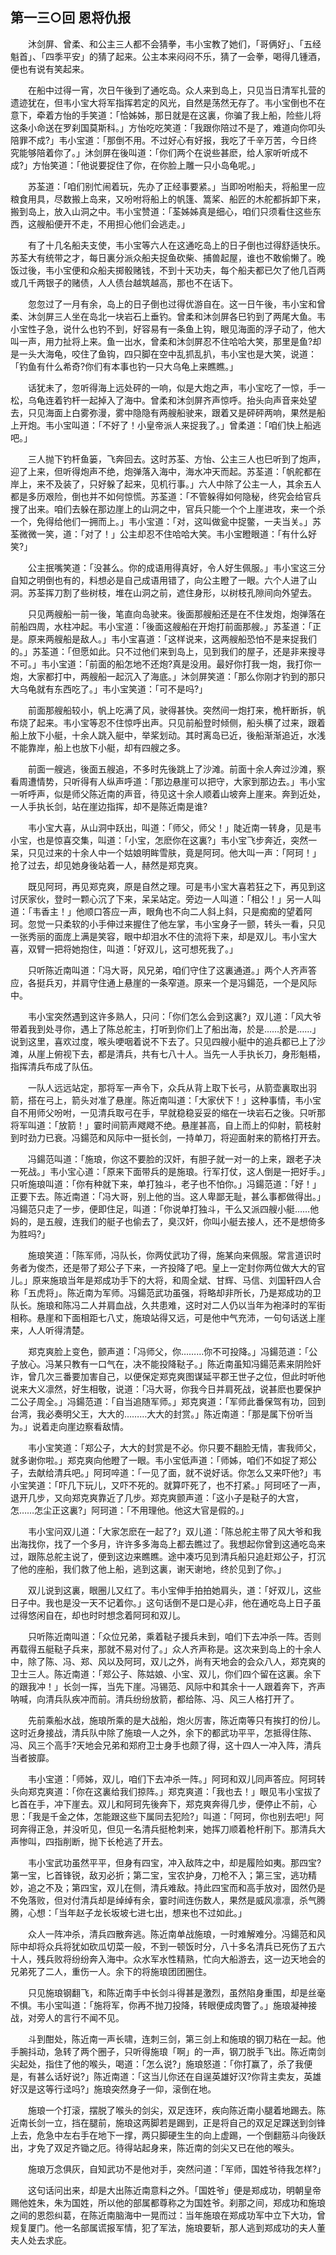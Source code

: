 ## 第一三○回 恩将仇报

　　沐剑屏、曾柔、和公主三人都不会猜拳，韦小宝教了她们，「哥俩好」、「五经魁首」、「四季平安」的猜了起来。公主本来闷闷不乐，猜了一会拳，喝得几锺酒，便也有说有笑起来。

　　在船中过得一宵，次日午後到了通吃岛。众人来到岛上，只见当日清军扎营的遗迹犹在，但韦小宝大将军指挥若定的风光，自然是荡然无存了。韦小宝倒也不在意下，牵着方怡的手笑道：「恰姊姊，那日就是在这裏，你骗了我上船，险些儿将这条小命送在罗刹国莫斯科。」方怡吃吃笑道：「我跟你陪过不是了，难道向你叩头陪罪不成?」韦小宝道：「那倒不用。不过好心有好报，我吃了千辛万苦，今日终究能够陪着你了。」沐剑屏在後叫道：「你们两个在说些甚麽，给人家听听成不成?」方怡笑道：「他说要捉住了你，在你脸上雕一只小岛龟呢。」

　　苏荃道：「咱们别忙闹着玩，先办了正经事要紧。」当即吩咐船夫，将船里一应粮食用具，尽数搬上岛来，又吩咐将船上的帆篷、篙桨、船匠的木舵都拆卸下来，搬到岛上，放入山洞之中。韦小宝赞道：「荃姊姊真是细心，咱们只须看住这些东西，这艘船便开不走，不用担心他们会逃走。」

　　有了十几名船夫支使，韦小宝等六人在这通吃岛上的日子倒也过得舒适快乐。苏荃大有统带之才，每日裏分派众船夫捉鱼砍柴、捕兽起屋，谁也不敢偷懒了。晚饭过後，韦小宝便和众船夫掷骰赌钱，不到十天功夫，每个船夫都已欠了他几百两或几千两银子的赌债，人人债台越筑越高，那也不在话下。

　　忽忽过了一月有余，岛上的日子倒也过得优游自在。这一日午後，韦小宝和曾柔、沐剑屏三人坐在岛北一块岩石上垂钓。曾柔和沐剑屏各巳钓到了两尾大鱼。韦小宝性子急，说什么也钓不到，好容易有一条鱼上钩，眼见海面的浮子动了，他大叫一声，用力扯将上来。鱼一出水，曾柔和沐剑屏忍不住哈哈大笑，那里是鱼?却是一头大海龟，咬住了鱼钩，四只脚在空中乱抓乱扒，韦小宝也是大笑，说道：「钓鱼有什么希奇?你们有本事也钓一只大乌龟上来瞧瞧。」

　　话犹未了，忽听得海上远处砰的一响，似是大炮之声，韦小宝吃了一惊，手一松，乌龟连着钓杆一起掉入了海中。曾柔和沐剑屏齐声惊呼。抬头向声音来处望去，只见海面上白雾弥漫，雾中隐隐有两艘船驶来，跟着又是砰砰两响，果然是船上开炮。韦小宝叫道：「不好了！小皇帝派人来捉我了。」曾柔道：「咱们快上船逃吧。」

　　三人抛下钓杆鱼篓，飞奔回去。这时苏荃、方怡、公主三人也巳听到了炮声，迎了上来，但听得炮声不绝，炮弹落入海中，海水冲天而起。苏荃道：「帆舵都在岸上，来不及装了，只好躲了起来，见机行事。」六人中除了公主一人，其余五人都是多历艰险，倒也并不如何惊慌。苏荃道：「不管躲得如何隐秘，终究会给官兵搜了出来。咱们去躲在那边崖上的山洞之中，官兵只能一个个上崖进攻，来一个杀一个，免得给他们一拥而上。」韦小宝道：「对，这叫做瓮中捉鳖，一夫当关。」苏荃微微一笑，道：「对了！」公主却忍不住哈哈大笑。韦小宝瞪眼道：「有什么好笑?」

　　公主抿嘴笑道：「没甚么。你的成语用得真好，令人好生佩服。」韦小宝这三分自知之明倒也有的，料想必是自己成语用错了，向公主瞪了一眼。六个人进了山洞。苏荃挥刀割了些树枝，堆在山洞之前，遮住身形，以树枝孔隙间向外望去。

　　只见两艘船一前一後，笔直向岛驶来。後面那艘船还是在不住发炮，炮弹落在前船四周，水柱冲起。韦小宝道：「後面这艘船在开炮打前面那艘。」苏荃道：「正是。原来两艘船是敌人。」韦小宝喜道：「这样说来，这两艘船恐怕不是来捉我们的。」苏荃道：「但愿如此。只不过他们来到岛上，见到我们的屋子，还是非来搜寻不可。」韦小宝道：「前面的船怎地不还炮?真是没用。最好你打我一炮，我打你一炮，大家都打中，两艘船一起沉入了海底。」沐剑屏笑道：「那么你刚才钓到的那只大乌龟就有东西吃了。」韦小宝笑道：「可不是吗?」

　　前面那艘船较小，帆上吃满了风，驶得甚快。突然间一炮打来，桅杆断拆，帆布烧了起来。韦小宝等忍不住惊呼出声。只见前船登时倾侧，船头横了过来，跟着船上放下小艇，十余人跳入艇中，举桨划动。其时离岛已近，後船渐渐追近，水浅不能靠岸，船上也放下小艇，却有四艘之多。

　　前面一艘逃，後面五艘追，不多时先後跳上了沙滩。前面十余人奔过沙滩，察看周遭情势，只听得有人纵声呼道：「那边悬崖可以把守，大家到那边去。」韦小宝一听呼声，似是师父陈近南的声音，待见这十余人顺着山坡奔上崖来。奔到近处，一人手执长剑，站在崖边指挥，却不是陈近南是谁?

　　韦小宝大喜，从山洞中跃出，叫道：「师父，师父！」陡近南一转身，见是韦小宝，也是惊喜交集，叫道：「小宝，怎麽你在这裏?」韦小宝飞步奔近，突然一呆，只见过来的十余人中一个姑娘明眸雪肤，竟是阿珂。他大叫一声：「阿珂！」抢了过去，却见她身後站着一人，赫然是郑克爽。

　　既见阿珂，再见郑克爽，原是自然之理。可是韦小宝大喜若狂之下，再见到这讨厌家伙，登时一颗心沉了下来，呆呆站定。旁边一人叫道：「相公！」另一人叫道：「韦香主！」他顺口答应一声，眼角也不向二人斜上斜，只是痴痴的望着阿珂。忽觉一只柔软的小手伸过来握住了他左掌，韦小宝身子一颤，转头一看，只见一张秀丽的面庞上满是笑容，眼中却泪水不住的流将下来，却是双儿。韦小宝大喜，双臂一把将她抱住，叫道：「好双儿，这可想死我了。」

　　只听陈近南叫道：「冯大哥，风兄弟，咱们守住了这裏通道。」两个人齐声答应，各挺兵刃，并肩守住通上悬崖的一条窄道。原来一个是冯鍚范，一个是风际中。

　　韦小宝突然遇到这许多熟人，只问：「你们怎么会到这裏?」双儿道：「风大爷带着我到处寻你，遇上了陈总舵主，打听到你们上了船出海，於是……於是……」说到这里，喜欢过度，喉头哽咽着说不下去了。只见四艘小艇中的追兵都已上了沙滩，从崖上俯视下去，都是清兵，共有七八十人。当先一人手执长刀，身形魁梧，指挥清兵布成了队伍。

　　一队人远远站定，那将军一声令下，众兵从背上取下长弓，从箭壶裏取出羽箭，搭在弓上，箭头对准了悬崖。陈近南叫道：「大家伏下！」这种事情，韦小宝自不用师父吩咐，一见清兵取弓在手，早就稳稳妥妥的缩在一块岩石之後。只听那将军叫道：「放箭！」霎时间箭声飕飕不绝。悬崖甚高，自上而上的仰射，箭枝射到时劲力已衰。冯鍚范和风际中一挺长剑，一持单刀，将迎面射来的箭格打开去。

　　冯鍚范叫道：「施琅，你这不要脸的汉奸，有胆子就一对一的上来，跟老子决一死战。」韦小宝心道：「原来下面带兵的是施琅。行军打仗，这人倒是一把好手。」只听施琅叫道：「你有种就下来，单打独斗，老子也不怕你。」冯鍚范道：「好！」正要下去。陈近南道：「冯大哥，别上他的当。这人卑鄙无耻，甚么事都做得出。」冯鍚范只走了一步，便即住足，叫道：「你说单打独斗，干么又派四艘小艇……他妈的，是五艘，连我们的艇子也偷去了，臭汉奸，你叫小艇去接人，还不是想倚多为胜吗?」

　　施琅笑道：「陈军师，冯队长，你两仗武功了得，施某向来佩服。常言道识时务者为俊杰，还是带了郑公子下来，一齐投降了吧。皇上一定封你两位做大大的官儿。」原来施琅当年是郑成功手下的大将，和周全斌、甘辉、马信、刘国轩四人合称「五虎将」。陈近南为军师。冯鍚范武功虽强，将略却非所长，乃是郑成功的卫队长。施琅和陈冯二人并肩血战，久共患难，这时对二人仍以当年为袍泽时的军街相称。悬崖和下面相距七八丈，施琅站得又远，可是他中气充沛，一句句话送上崖来，人人听得清楚。

　　郑克爽脸上变色，颤声道：「冯师父，你………你不可投降。」冯鍚范道：「公子放心。冯某只教有一口气在，决不能投降鞑子。」陈近南虽知冯鍚范素来阴险奸诈，曾几次三番要加害自己，以便保定郑克爽图谋延平郡王世子之位，但此时听他说来大义凛然，好生相敬，说道：「冯大哥，你我今日并肩死战，说甚麽也要保护二公子周全。」冯鍚范道：「自当追随军师。」郑克爽道：「军师此番保驾有功，回到台湾，我必奏明父王，大大的………大大的封赏。」陈近南道：「那是属下份听当为。」说着走向崖边察看敌情。

　　韦小宝笑道：「郑公子，大大的封赏是不必。你只要不翻脸无情，害我师父，就多谢你啦。」郑克爽向他瞪了一眼。韦小宝低声道：「师姊，咱们不如捉了郑公子，去献给清兵吧。」阿珂啐道：「一见了面，就不说好话。你怎么又来吓他?」韦小宝笑道：「吓几下玩儿，又吓不死的。就算吓死了，也不打紧。」阿珂呸了一声，退开几步，又向郑克爽靠近了几步。郑克爽颤声道：「这小子是鞑子的大宫，怎……怎尘正这裏?」阿珂道：「不用理他。他这大官是假的。」

　　韦小宝问双儿道：「大家怎麽在一起了?」双儿道：「陈总舵主带了风大爷和我出海找你，找了一个多月，许许多多海岛上都去瞧过了。我想起你曾到这通吃岛来过，跟陈总舵主说了，便到这边来瞧瞧。途中凑巧见到清兵船只追赶郑公子，打沉了他的座船，我们救了他上船，逃到这裏，谢天谢地，终於见到了你。」

　　双儿说到这裏，眼圈儿又红了。韦小宝伸手拍拍她肩头，道：「好双儿，这些日子中。我也是没一天不记着你。」这句话倒不是口是心非，他在通吃岛上日子虽过得悠闲自在，却也时时想念着阿珂和双儿。

　　只听陈近南叫道：「众位兄弟，乘着鞑子援兵未到，咱们下去冲杀一阵。否则再载得五艇鞑子兵来，那就不易对付了。」众人齐声称是。这次来到岛上的十余人中，除了陈、冯、郑、风以及阿珂，双儿之外，尚有天地会的会众八人，郑克爽的卫士三人。陈近南道：「郑公子、陈姑娘、小宝、双儿，你们四个留在这裏。余下的跟我冲！」长剑一挥，当先下崖。冯锡范、风际中和其余十一人跟着奔下，齐声呐喊，向清兵队疾冲而前。清兵纷纷放箭，都给陈、冯、风三人格打开了。

　　先前乘船水战，施琅所乘的是大战船，炮火厉害，陈近南等只有挨打的份儿。这时近身接战，清兵队中除了施琅一人之外，余下的都武功平平，怎抵得住陈、冯、风三个高手?天地会兄弟和郑府卫士身手也颇了得，这十四人一冲入阵，清兵当者披靡。

　　韦小宝道：「师姊，双儿，咱们下去冲杀一阵。」阿珂和双儿同声答应。阿珂转头向郑克爽道：「你在这裏给我们掠阵。」郑克爽道：「我也去！」眼见韦小宝拔了匕首在手，冲下崖去。双儿和阿珂先後奔下，郑克爽奔得几步，便停止不前，心思：「我是千金之体，怎能跟这些下属同去犯险?」叫道：「阿珂，你也别去吧!」阿珂奔得正急，并没听见，但见一名清兵挺枪刺来，她挥刀顺着枪杆削下。那清兵大声惨叫，四指削断，抛下长枪逃了开去。

　　韦小宝武功虽然平平，但身有四宝，冲入敌阵之中，却是履险如夷。那四宝?第一宝，匕首锋锐，敌刃必折；第二宝，宝农护身，刀枪不入；第三宝，逃功精妙，追之不及；第四宝，双儿在侧，清兵难敌。持此四宝而和高手放对，固然仍是不免落败，但对付清兵却是绰绰有余，霎时间连伤数人，果然是威风凛凛，杀气腾腾，心想：「当年赵子龙长坂坡七进七出，想来也不过如此。」

　　众人一阵冲杀，清兵四散奔逃。陈近南单战施琅，一时难解难分。冯鍚范和风际中却将众兵将犹如砍瓜切菜一般，不到一顿饭时分，八十多名清兵已死伤了五六十人，残兵败将纷纷奔入海中。众水军水性精熟，忙向大船游去，这一边天地会的兄弟死了二人，重伤一人。余下的将施琅团团圈住。

　　只见施琅钢翻飞，和陈近南手中长剑斗得甚是激烈，虽然陷身重围，却是丝毫不惧。韦小宝叫道：「施将军，你再不抛刀投降，转眼便成肉瞥了。」施琅凝神接战，对旁人的言行不闻不见。

　　斗到酣处，陈近南一声长啸，连刺三剑，第三剑上和施琅的钢刀粘在一起。他手腕抖动，急转了两个圈子，只听得施琅「啊」的一声，钢刀脱手飞出。陈近南剑尖起处，指住了他的喉头，喝道：「怎么说?」施琅怒道：「你打赢了，杀了我便是，有甚么话好说?」陈近南道：「这当儿你还在自逞英雄好汉?你背主卖友，英雄好汉是这等行迳吗?」施琅突然身子一仰，滚倒在地。

　　施琅一个打滚，摆脱了喉头的剑尖，双足连环，疾向陈近南小腿着地踢去。陈近南长剑一立，挡在腿前，施琅这两脚若是踢到，正是将自己的双足足踝送到剑锋上去，危急中左右手在地下一撑，两只脚硬生生的向上虚踢，一个倒翻筋斗向後跃出，才免了双足齐锄之厄。待得站起身来，陈近南的剑尖又已在他的喉头。

　　施琅万念俱灰，自知武功不是他对手，突然问道：「军师，国姓爷待我怎样?」

　　这句话问出来，却是大出陈近南意料之外。「国姓爷」便是郑成功，明朝皇帝赐他姓朱，朱为国姓，所以他的部属都尊称之为国姓爷。刹那之间，郑成功和施琅之间的恩怨纠葛，在陈近南脑海中一晃而过：当年施琅在郑成功军中立下大功，曾规复厦门。他一名部属谎报军情，犯了军法，施琅要斩，那人逃到郑成功的夫人董夫人处去求庇。